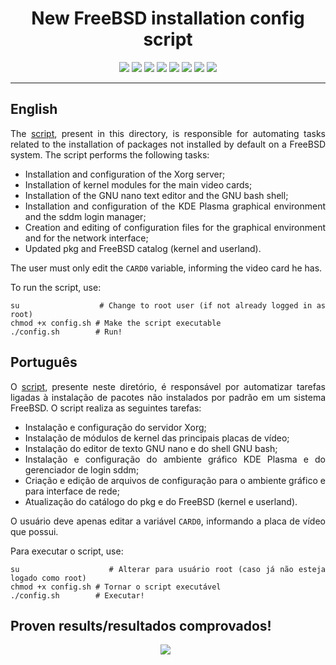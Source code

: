 <div align="center">

<h1> New FreeBSD installation config script</h1>

![](https://img.shields.io/github/license/felipenlunkes/freebsd-config.svg)
![](https://img.shields.io/github/stars/felipenlunkes/freebsd-config.svg)
![](https://img.shields.io/github/issues/felipenlunkes/freebsd-config.svg)
![](https://img.shields.io/github/issues-closed/felipenlunkes/freebsd-config.svg)
![](https://img.shields.io/github/issues-pr/felipenlunkes/freebsd-config.svg)
![](https://img.shields.io/github/issues-pr-closed/felipenlunkes/freebsd-config.svg)
![](https://img.shields.io/github/downloads/felipenlunkes/freebsd-config/total.svg)
![](https://img.shields.io/github/release/felipenlunkes/freebsd-config.svg)

</div>

<hr>

## English

<div align="justify">

The [script](config.sh), present in this directory, is responsible for automating tasks related to the installation of packages not installed by default on a FreeBSD system. The script performs the following tasks:

* Installation and configuration of the Xorg server;
* Installation of kernel modules for the main video cards;
* Installation of the GNU nano text editor and the GNU bash shell;
* Installation and configuration of the KDE Plasma graphical environment and the sddm login manager;
* Creation and editing of configuration files for the graphical environment and for the network interface;
* Updated pkg and FreeBSD catalog (kernel and userland).

The user must only edit the `CARD0` variable, informing the video card he has.

To run the script, use:

```
su                 # Change to root user (if not already logged in as root)
chmod +x config.sh # Make the script executable
./config.sh        # Run!
```

</div>

## Português

<div align="justify">

O [script](config.sh), presente neste diretório, é responsável por automatizar tarefas ligadas à instalação de pacotes não instalados por padrão em um sistema FreeBSD. O script realiza as seguintes tarefas:

* Instalação e configuração do servidor Xorg;
* Instalação de módulos de kernel das principais placas de vídeo;
* Instalação do editor de texto GNU nano e do shell GNU bash;
* Instalação e configuração do ambiente gráfico KDE Plasma e do gerenciador de login sddm;
* Criação e edição de arquivos de configuração para o ambiente gráfico e para interface de rede;
* Atualização do catálogo do pkg e do FreeBSD (kernel e userland).

O usuário deve apenas editar a variável `CARD0`, informando a placa de vídeo que possui.

Para executar o script, use:

```
su                 # Alterar para usuário root (caso já não esteja logado como root)
chmod +x config.sh # Tornar o script executável
./config.sh        # Executar!
```

</div>

## Proven results/resultados comprovados!

<p align='center'>
<a href="https://github.com/felipenlunkes"><img src="https://github.com/felipenlunkes/freebsd-config/blob/main/img/screenshot.png"></a>&nbsp;&nbsp;
</p>
